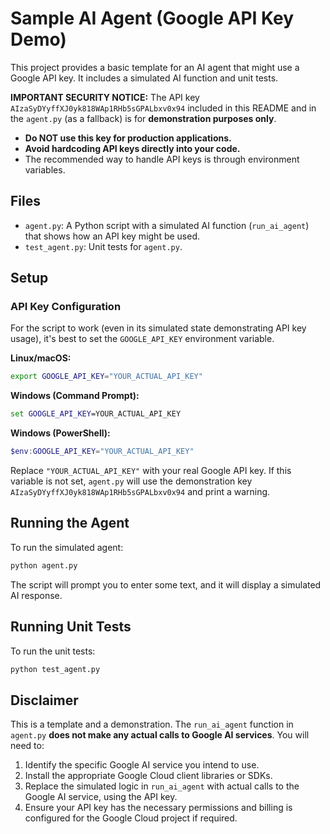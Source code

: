 # Sample AI Agent (Google API Key Demo)

This project provides a basic template for an AI agent that might use a Google API key. It includes a simulated AI function and unit tests.

**IMPORTANT SECURITY NOTICE:**
The API key `AIzaSyDYyffXJ0yk818WAp1RHb5sGPALbxv0x94` included in this README and in the `agent.py` (as a fallback) is for **demonstration purposes only**. 
*   **Do NOT use this key for production applications.**
*   **Avoid hardcoding API keys directly into your code.**
*   The recommended way to handle API keys is through environment variables.

## Files

*   `agent.py`: A Python script with a simulated AI function (`run_ai_agent`) that shows how an API key might be used.
*   `test_agent.py`: Unit tests for `agent.py`.

## Setup

### API Key Configuration

For the script to work (even in its simulated state demonstrating API key usage), it's best to set the `GOOGLE_API_KEY` environment variable.

**Linux/macOS:**
```bash
export GOOGLE_API_KEY="YOUR_ACTUAL_API_KEY"
```

**Windows (Command Prompt):**
```cmd
set GOOGLE_API_KEY=YOUR_ACTUAL_API_KEY
```

**Windows (PowerShell):**
```powershell
$env:GOOGLE_API_KEY="YOUR_ACTUAL_API_KEY"
```

Replace `"YOUR_ACTUAL_API_KEY"` with your real Google API key. If this variable is not set, `agent.py` will use the demonstration key `AIzaSyDYyffXJ0yk818WAp1RHb5sGPALbxv0x94` and print a warning.

## Running the Agent

To run the simulated agent:

```bash
python agent.py
```

The script will prompt you to enter some text, and it will display a simulated AI response.

## Running Unit Tests

To run the unit tests:

```bash
python test_agent.py
```

## Disclaimer

This is a template and a demonstration. The `run_ai_agent` function in `agent.py` **does not make any actual calls to Google AI services**. You will need to:
1.  Identify the specific Google AI service you intend to use.
2.  Install the appropriate Google Cloud client libraries or SDKs.
3.  Replace the simulated logic in `run_ai_agent` with actual calls to the Google AI service, using the API key.
4.  Ensure your API key has the necessary permissions and billing is configured for the Google Cloud project if required.